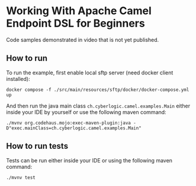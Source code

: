 # Working With Apache Camel Endpoint DSL for Beginners
Code samples demonstrated in video that is not yet published.

## How to run
To run the example, first enable local sftp server (need docker client installed):
```shell script
docker compose -f ./src/main/resources/sftp/docker/docker-compose.yml up
```
And then run the java main class `ch.cyberlogic.camel.examples.Main` either inside your IDE by yourself or use the following maven command:
```shell script
./mvnv org.codehaus.mojo:exec-maven-plugin:java -D"exec.mainClass=ch.cyberlogic.camel.examples.Main"
```

## How to run tests
Tests can be run either inside your IDE or using the following maven command:
```shell script
./mvnv test
```